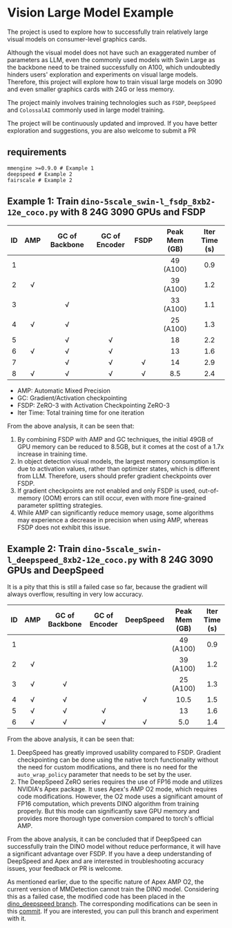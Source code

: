 # Vision Large Model Example

The project is used to explore how to successfully train relatively large visual models on consumer-level graphics cards.

Although the visual model does not have such an exaggerated number of parameters as LLM, even the commonly used models with Swin Large as the backbone need to be trained successfully on A100, which undoubtedly hinders users' exploration and experiments on visual large models. Therefore, this project will explore how to train visual large models on 3090 and even smaller graphics cards with 24G or less memory.

The project mainly involves training technologies such as `FSDP`, `DeepSpeed` and `ColossalAI` commonly used in large model training.

The project will be continuously updated and improved. If you have better exploration and suggestions, you are also welcome to submit a PR

## requirements

```text
mmengine >=0.9.0 # Example 1
deepspeed # Example 2
fairscale # Example 2
```

## Example 1: Train `dino-5scale_swin-l_fsdp_8xb2-12e_coco.py` with 8 24G 3090 GPUs and FSDP

| ID  | AMP | GC of Backbone | GC of Encoder | FSDP | Peak Mem (GB) | Iter Time (s) |
| :-: | :-: | :------------: | :-----------: | :--: | :-----------: | :-----------: |
|  1  |     |                |               |      |   49 (A100)   |      0.9      |
|  2  |  √  |                |               |      |   39 (A100)   |      1.2      |
|  3  |     |       √        |               |      |   33 (A100)   |      1.1      |
|  4  |  √  |       √        |               |      |   25 (A100)   |      1.3      |
|  5  |     |       √        |       √       |      |      18       |      2.2      |
|  6  |  √  |       √        |       √       |      |      13       |      1.6      |
|  7  |     |       √        |       √       |  √   |      14       |      2.9      |
|  8  |  √  |       √        |       √       |  √   |      8.5      |      2.4      |

- AMP: Automatic Mixed Precision
- GC: Gradient/Activation checkpointing
- FSDP: ZeRO-3 with Activation Checkpointing ZeRO-3
- Iter Time: Total training time for one iteration

From the above analysis, it can be seen that:

1. By combining FSDP with AMP and GC techniques, the initial 49GB of GPU memory can be reduced to 8.5GB, but it comes at the cost of a 1.7x increase in training time.
2. In object detection visual models, the largest memory consumption is due to activation values, rather than optimizer states, which is different from LLM. Therefore, users should prefer gradient checkpoints over FSDP.
3. If gradient checkpoints are not enabled and only FSDP is used, out-of-memory (OOM) errors can still occur, even with more fine-grained parameter splitting strategies.
4. While AMP can significantly reduce memory usage, some algorithms may experience a decrease in precision when using AMP, whereas FSDP does not exhibit this issue.

## Example 2: Train `dino-5scale_swin-l_deepspeed_8xb2-12e_coco.py` with 8 24G 3090 GPUs and DeepSpeed

It is a pity that this is still a failed case so far, because the gradient will always overflow, resulting in very low accuracy.

| ID  | AMP | GC of Backbone | GC of Encoder | DeepSpeed | Peak Mem (GB) | Iter Time (s) |
| :-: | :-: | :------------: | :-----------: | :-------: | :-----------: | :-----------: |
|  1  |     |                |               |           |   49 (A100)   |      0.9      |
|  2  |  √  |                |               |           |   39 (A100)   |      1.2      |
|  3  |  √  |       √        |               |           |   25 (A100)   |      1.3      |
|  4  |  √  |       √        |               |     √     |     10.5      |      1.5      |
|  5  |  √  |       √        |       √       |           |      13       |      1.6      |
|  6  |  √  |       √        |       √       |     √     |      5.0      |      1.4      |

From the above analysis, it can be seen that:

1. DeepSpeed has greatly improved usability compared to FSDP. Gradient checkpointing can be done using the native torch functionality without the need for custom modifications, and there is no need for the `auto_wrap_policy` parameter that needs to be set by the user.
2. The DeepSpeed ZeRO series requires the use of FP16 mode and utilizes NVIDIA's Apex package. It uses Apex's AMP O2 mode, which requires code modifications. However, the O2 mode uses a significant amount of FP16 computation, which prevents DINO algorithm from training properly. But this mode can significantly save GPU memory and provides more thorough type conversion compared to torch's official AMP.

From the above analysis, it can be concluded that if DeepSpeed can successfully train the DINO model without reduce performance, it will have a significant advantage over FSDP. If you have a deep understanding of DeepSpeed and Apex and are interested in troubleshooting accuracy issues, your feedback or PR is welcome.

As mentioned earlier, due to the specific nature of Apex AMP O2, the current version of MMDetection cannot train the DINO model. Considering this as a failed case, the modified code has been placed in the [dino_deepspeed branch](https://github.com/hhaAndroid/mmdetection/tree/dino_deepspeed). The corresponding modifications can be seen in this [commit](https://github.com/hhaAndroid/mmdetection/commit/0c825ae38e2cee3d11a20c5c4adf24ee682d0a55). If you are interested, you can pull this branch and experiment with it.
